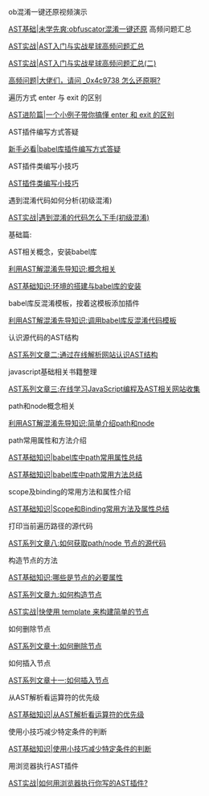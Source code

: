 ob混淆一键还原视频演示

[AST基础|未学先爽:obfuscator混淆一键还原](https://mp.weixin.qq.com/s/PcxXv4mHwQNxs2s1GTKg3Q)
高频问题汇总

[AST实战|AST入门与实战星球高频问题汇总](https://mp.weixin.qq.com/s/1ue5IEgu5sTMOaHBaxdixg)

[AST实战|AST入门与实战星球高频问题汇总(二)](https://mp.weixin.qq.com/s/pf3tHaPCFfGIxMm1jmTvpQ)

[高频问题|大佬们，请问 _0x4c9738 怎么还原啊?](https://mp.weixin.qq.com/s/ezXz6IjY5552-mcxu4ta8Q)

遍历方式 enter 与 exit 的区别

[AST进阶篇|一个小例子带你搞懂 enter 和 exit 的区别](https://mp.weixin.qq.com/s/bBOY2-f6yKhuMKf5Xg3uuQ)

AST插件编写方式答疑

[新手必看|babel库插件编写方式答疑](https://mp.weixin.qq.com/s/PNw_4q3d0vD6Qm3NHaCgeg)

AST插件类编写小技巧

[AST插件类编写小技巧](https://mp.weixin.qq.com/s/31pFqbLEUnYOxzXRJApFvQ)

遇到混淆代码如何分析(初级混淆)

[AST实战|遇到混淆的代码怎么下手(初级混淆)](https://mp.weixin.qq.com/s/rQ_UWdeMWNwAE8P5U_gm5g)

基础篇:

AST相关概念，安装babel库

[利用AST解混淆先导知识:概念相关](https://mp.weixin.qq.com/s/NjWXail0y3vdqZJPLgjTfg)

[AST基础知识:环境的搭建与babel库的安装](https://mp.weixin.qq.com/s/dMwLWFhkj1Xe0mxGX6EGxg)

babel库反混淆模板，按着这模板添加插件

[利用AST解混淆先导知识:调用babel库反混淆代码模板](https://mp.weixin.qq.com/s/K1n0eGbWWrajtnXAMnb6uw)

认识源代码的AST结构

[AST系列文章二:通过在线解析网站认识AST结构](https://articles.zsxq.com/id_nr7wjwlwh5ui.html)

javascript基础相关书籍整理

[AST系列文章三:在线学习JavaScript编程及AST相关网站收集](https://articles.zsxq.com/id_ofmersxi6ts2.html)

path和node概念相关

[利用AST解混淆先导知识:简单介绍path和node](https://mp.weixin.qq.com/s/vd3u-JM_QVFZRVpMB-ZYkw)

path常用属性和方法介绍

[AST基础知识|babel库中path常用属性总结](https://mp.weixin.qq.com/s/1Wu7MNlFoEP2kB0IjF95Eg)

[AST基础知识|babel库中path常用方法总结](https://mp.weixin.qq.com/s/gd7anzKk4dFYuv_bGEpNOg)

scope及binding的常用方法和属性介绍

[AST基础知识|Scope和Binding常用方法及属性总结](https://mp.weixin.qq.com/s/yFcSXmXChGNaT7wPlaj0uw)

打印当前遍历路径的源代码

[AST系列文章八:如何获取path/node 节点的源代码](https://articles.zsxq.com/id_52bdc4ec46gj.html)

构造节点的方法

[AST基础知识:哪些是节点的必要属性](https://mp.weixin.qq.com/s/AmRy_WlV_ejbUHytmEHqsg)

[AST系列文章九:如何构造节点](https://articles.zsxq.com/id_0g7wud9wsx58.html)

[AST实战|快使用 template 来构建简单的节点](https://articles.zsxq.com/id_k11ol71z23bw.html)

如何删除节点

[AST系列文章十:如何删除节点](https://articles.zsxq.com/id_pmi5mz2i0d4o.html)

如何插入节点

[AST系列文章十一:如何插入节点](https://articles.zsxq.com/id_lchk2btzi247.html)

从AST解析看运算符的优先级

[AST基础知识|从AST解析看运算符的优先级](https://mp.weixin.qq.com/s/jlCXCQtIsrVNGFAJvkQWhQ)

使用小技巧减少特定条件的判断

[AST基础知识|使用小技巧减少特定条件的判断](https://mp.weixin.qq.com/s/JdeDcTEpKzHQr2mwhVCbRg)

用浏览器执行AST插件

[AST实战|如何用浏览器执行你写的AST插件?](https://mp.weixin.qq.com/s/5WcUWSkDEXQj6ctwINNdfw)
